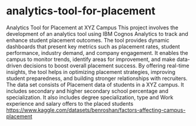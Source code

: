 # analytics-tool-for-placement
Analytics Tool for Placement at XYZ Campus
This project involves the development of an analytics tool using IBM Cognos Analytics to track and enhance student placement outcomes. The tool provides dynamic dashboards that present key metrics such as placement rates, student performance, industry demand, and company engagement. It enables the campus to monitor trends, identify areas for improvement, and make data-driven decisions to boost overall placement success. By offering real-time insights, the tool helps in optimizing placement strategies, improving student preparedness, and building stronger relationships with recruiters.
The data set consists of Placement data of students in a XYZ campus. It includes secondary and higher secondary school percentage and specialization. It also includes degree specialization, type and Work experience and salary offers to the placed students
https://www.kaggle.com/datasets/benroshan/factors-affecting-campus-placement
